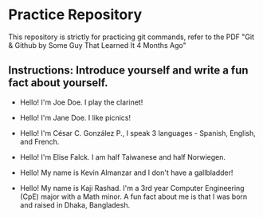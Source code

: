 # Practice Repository

This repository is strictly for practicing git commands, refer to the PDF "Git & Github by Some Guy That Learned It 4 Months Ago"

## Instructions: Introduce yourself and write a fun fact about yourself.

* Hello! I'm Joe Doe. I play the clarinet!

* Hello! I'm Jane Doe. I like picnics!

* Hello! I'm César C. González P., I speak 3 languages - Spanish, English, and French.

* Hello! I'm Elise Falck. I am half Taiwanese and half Norwiegen.

* Hello! My name is Kevin Almanzar and I don't have a gallbladder!

* Hello! My name is Kaji Rashad. I'm a 3rd year Computer Engineering (CpE) major with a Math minor. A fun fact about me is that I was born and raised in Dhaka, Bangladesh.
